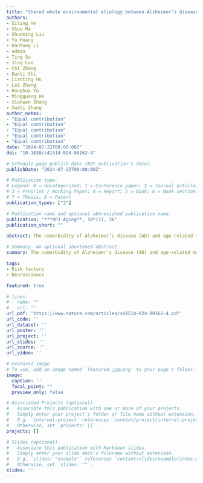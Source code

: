 ```yaml
---
title: "Shared whole environmental etiology between Alzheimer’s disease and age-related macular degeneration"
authors:
- Siting Ye
- Shuo Ma
- Shunming Liu
- Yu Huang
- Dantong Li
- admin
- Ting Su
- Jing Luo
- Chi Zhang
- Danli Shi
- Lianting Hu
- Lei Zhang
- Honghua Yu
- Mingguang He
- Xianwen Shang
- Xueli Zhang
author_notes:
- "Equal contribution"
- "Equal contribution"
- "Equal contribution"
- "Equal contribution"
- "Equal contribution"
date: "2024-07-22T00:00:00Z"
doi: "10.1038/s41514-024-00162-4"

# Schedule page publish date (NOT publication's date).
publishDate: "2024-07-22T00:00:00Z"

# Publication type.
# Legend: 0 = Uncategorized; 1 = Conference paper; 2 = Journal article;
# 3 = Preprint / Working Paper; 4 = Report; 5 = Book; 6 = Book section;
# 7 = Thesis; 8 = Patent
publication_types: ["2"]

# Publication name and optional abbreviated publication name.
publication: "***NPJ Aging**, 10*(1), 36"
publication_short: ""

abstract: The comorbidity of Alzheimer’s disease (AD) and age-related macular degeneration (AMD) has been established in clinical and genetic studies. There is growing interest in determining the shared environmental factors associated with both conditions. Recent advancements in record linkage techniques enable us to identify the contributing factors to AD and AMD from a wide range of variables. As such, we first constructed a knowledge graph based on the literature, which included all statistically significant risk factors for AD and AMD. An environment-wide association study (EWAS) was conducted to assess the contribution of various environmental factors to the comorbidity of AD and AMD based on the UK biobank. Based on the conditional Q-Q plots and Bayesian algorithm, several shared environmental factors were identified, which could be categorized into the domains of health condition, biological sample parameters, body index, and attendance availability. Finally, we generated a shared etiology landscape for AD and AMD by combining existing knowledge with our novel findings.

# Summary. An optional shortened abstract.
summary: The comorbidity of Alzheimer's disease (AD) and age-related macular degeneration (AMD) has been established through clinical and genetic studies, with growing interest in identifying shared environmental factors. Leveraging recent advancements in record linkage techniques, a knowledge graph was constructed from literature to include significant risk factors for both conditions. An environment-wide association study (EWAS) using UK Biobank data identified several shared environmental factors across domains like health conditions, biological sample parameters, body index, and attendance availability. A shared etiology landscape for AD and AMD was then generated by integrating these novel findings with existing knowledge.

tags:
- Risk factors
- Neuroscience

featured: true

# links:
# - name: ""
#   url: ""
url_pdf: 'https://www.nature.com/articles/s41514-024-00162-4.pdf'
url_code: ''
url_dataset: ''
url_poster: ''
url_project: ''
url_slides: ''
url_source: ''
url_video: ''

# Featured image
# To use, add an image named `featured.jpg/png` to your page's folder. 
image:
  caption: ''
  focal_point: ""
  preview_only: false

# Associated Projects (optional).
#   Associate this publication with one or more of your projects.
#   Simply enter your project's folder or file name without extension.
#   E.g. `internal-project` references `content/project/internal-project/index.md`.
#   Otherwise, set `projects: []`.
projects: []

# Slides (optional).
#   Associate this publication with Markdown slides.
#   Simply enter your slide deck's filename without extension.
#   E.g. `slides: "example"` references `content/slides/example/index.md`.
#   Otherwise, set `slides: ""`.
slides: ''
---
```

<!-- Supplementary notes can be added here, including [code, math, and images](https://wowchemy.com/docs/writing-markdown-latex/). -->
